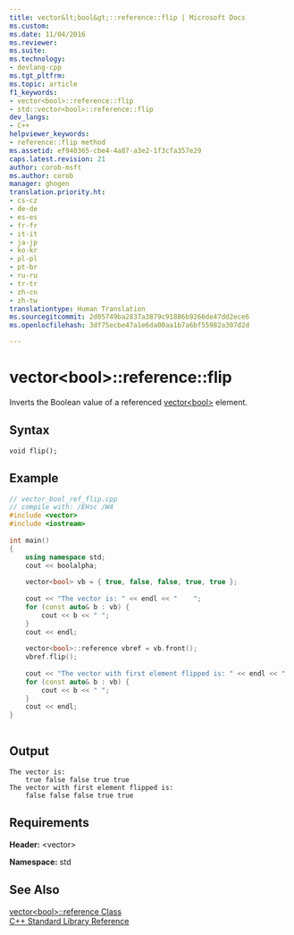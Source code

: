 ```yaml
---
title: vector&lt;bool&gt;::reference::flip | Microsoft Docs
ms.custom: 
ms.date: 11/04/2016
ms.reviewer: 
ms.suite: 
ms.technology:
- devlang-cpp
ms.tgt_pltfrm: 
ms.topic: article
f1_keywords:
- vector<bool>::reference::flip
- std::vector<bool>::reference::flip
dev_langs:
- C++
helpviewer_keywords:
- reference::flip method
ms.assetid: ef940365-cbe4-4a87-a3e2-1f3cfa357e29
caps.latest.revision: 21
author: corob-msft
ms.author: corob
manager: ghogen
translation.priority.ht:
- cs-cz
- de-de
- es-es
- fr-fr
- it-it
- ja-jp
- ko-kr
- pl-pl
- pt-br
- ru-ru
- tr-tr
- zh-cn
- zh-tw
translationtype: Human Translation
ms.sourcegitcommit: 2d05749ba2837a3879c91886b9266de47dd2ece6
ms.openlocfilehash: 3df75ecbe47a1e6da00aa1b7a6bf55982a307d2d

---
```

# vector&lt;bool&gt;::reference::flip
Inverts the Boolean value of a referenced [vector\<bool>](../standard-library/vector-bool-class.md) element.  
  
## Syntax  
  
```  
void flip();
```  
  
## Example  
  
```cpp  
// vector_bool_ref_flip.cpp  
// compile with: /EHsc /W4  
#include <vector>  
#include <iostream>  
  
int main()  
{  
    using namespace std;  
    cout << boolalpha;  
  
    vector<bool> vb = { true, false, false, true, true };  
  
    cout << "The vector is: " << endl << "    ";  
    for (const auto& b : vb) {  
        cout << b << " ";  
    }  
    cout << endl;  
  
    vector<bool>::reference vbref = vb.front();  
    vbref.flip();  
  
    cout << "The vector with first element flipped is: " << endl << "    ";  
    for (const auto& b : vb) {  
        cout << b << " ";  
    }  
    cout << endl;  
}  
  
```  
  
## Output  
  
```  
The vector is:  
    true false false true true  
The vector with first element flipped is:  
    false false false true true  
```  
  
## Requirements  
 **Header:** \<vector>  
  
 **Namespace:** std  
  
## See Also  
 [vector\<bool>::reference Class](../standard-library/vector-bool-reference-class.md)   
 [C++ Standard Library Reference](../standard-library/cpp-standard-library-reference.md)




<!--HONumber=Jan17_HO1-->


